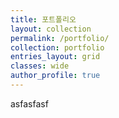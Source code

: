 ```yaml
---
title: 포트폴리오
layout: collection
permalink: /portfolio/
collection: portfolio
entries_layout: grid
classes: wide
author_profile: true
---
```

asfasfasf
